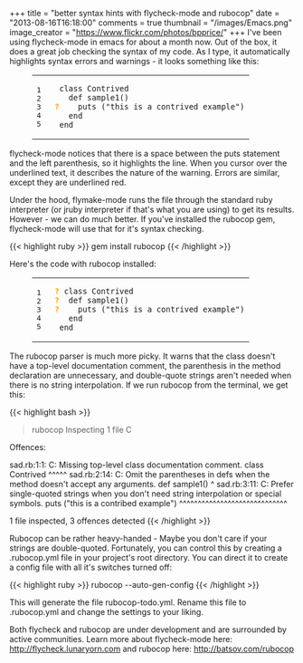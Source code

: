 +++
title         = "better syntax hints with flycheck-mode and rubocop"
date          = "2013-08-16T16:18:00"
comments      = true
thumbnail     = "/images/Emacs.png"
image_creator = "https://www.flickr.com/photos/bpprice/"
+++
I've been using flycheck-mode in emacs for about a month now. Out of the box, it does a great job checking the syntax of my code. As I type, it automatically highlights syntax errors and warnings - it looks something like this:

<!--more-->

<figure class="code"> <div class="highlight"><table><tbody><tr><td class="gutter"><pre class="line-numbers"><span class="line-number">1</span>
<span class="line-number">2</span>
<span class="line-number">3</span>
<span class="line-number">4</span>
<span class="line-number">5</span>
</pre></td><td class="code"><pre><code class="ruby"><span class="line"> <span class="k"> class</span> <span class="nc">Contrived</span>
</span><span class="line">    <span class="k">def</span> <span class="nf">sample1</span><span class="p">()</span>
</span><span class="line"> <span style="font-weight: bold; color: orange;">?</span>    <span class="code_warning"><span class="nb">puts</span> <span class="p">(</span><span class="s2">"this is a contrived example"</span><span class="p">)</span></span>
</span><span class="line">    <span class="k">end</span>
</span><span class="line">  <span class="k">end</span>
</span></code></pre></td></tr></tbody></table></div></figure>

flycheck-mode notices that there is a space between the puts statement and the left parenthesis, so it highlights the line. When you cursor over the underlined text, it describes the nature of the warning. Errors are similar, except they are underlined red.

Under the hood, flymake-mode runs the file through the standard ruby interpreter (or jruby interpreter if that's what you are using) to get its results. However - we can do much better. If you've installed the rubocop gem, flycheck-mode will use that for it's syntax checking.

{{< highlight ruby >}}
gem install rubocop
{{< /highlight >}}

Here's the code with rubocop installed:

<figure class="code"> <div class="highlight"><table><tbody><tr><td class="gutter"><pre class="line-numbers"><span class="line-number">1</span>
<span class="line-number">2</span>
<span class="line-number">3</span>
<span class="line-number">4</span>
<span class="line-number">5</span>
</pre></td><td class="code"><pre><code class="ruby"><span class="line"> <span style="font-weight: bold; color: orange;">?</span><span class="k"> <span class="code_warning">class</span></span> <span class="nc">Contrived</span>
</span><span class="line"> <span style="font-weight: bold; color: orange;">?</span>  <span class="k">def</span> <span class="nf">sample1</span><span class="p"><span class="code_warning">()</span></span>
</span><span class="line"> <span style="font-weight: bold; color: orange;">?</span>    <span class="code_warning"><span class="nb">puts</span> <span class="p">(</span><span class="s2">"this is a contrived example"</span><span class="p">)</span></span>
</span><span class="line">    <span class="k">end</span>
</span><span class="line">  <span class="k">end</span>
</span></code></pre></td></tr></tbody></table></div></figure>

The rubocop parser is much more picky. It warns that the class doesn't have a top-level documentation comment, the parenthesis in the method declaration are unnecessary, and double-quote strings aren't needed when there is no string interpolation. If we run rubocop from the terminal, we get this:

{{< highlight bash >}}
  > rubocop
  Inspecting 1 file
  C

  Offences:

  sad.rb:1:1: C: Missing top-level class documentation comment.
  class Contrived
  ^^^^^
  sad.rb:2:14: C: Omit the parentheses in defs when the method doesn't accept any arguments.
    def sample1()
           ^
  sad.rb:3:11: C: Prefer single-quoted strings when you don't need string interpolation or special symbols.
      puts ("this is a contribed example")
        ^^^^^^^^^^^^^^^^^^^^^^^^^^^^^

  1 file inspected, 3 offences detected
{{< /highlight >}}

Rubocop can be rather heavy-handed - Maybe you don't care if your strings are double-quoted. Fortunately, you can control this by creating a .rubocop.yml file in your project's root directory. You can direct it to create a config file with all it's switches turned off:


{{< highlight ruby >}}
  rubocop --auto-gen-config
{{< /highlight >}}

This will generate the file rubocop-todo.yml. Rename this file to .rubocop.yml and change the settings to your liking.

Both flycheck and rubocop are under development and are surrounded by active communities. Learn more about flycheck-mode here:  http://flycheck.lunaryorn.com and rubocop here: http://batsov.com/rubocop

